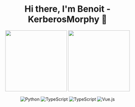 <h1 align="center">Hi there, I'm Benoit - KerberosMorphy 👋</h1>


<p align="center">
  <img height="200" src="https://github-readme-stats.vercel.app/api?username=KerberosMorphy&show_icons=true&theme=dracula&include_all_commits=true" />
  <img height="200" src="https://github-readme-stats.vercel.app/api/top-langs/?username=KerberosMorphy&theme=dracula&show_icons=true" />
</p>

<div align="center">  

![Python](https://img.shields.io/badge/-Python-3776AB?logo=python&style=flat&logoColor=ECECEC)
![TypeScript](https://img.shields.io/badge/-TypeScript-3178C6?style=flat&logo=typescript&logoColor=ECECEC)
![TypeScript](https://img.shields.io/badge/-JavaScript?style=flat&logo=javascript&logoColor=ECECEC)
![Vue.js](https://img.shields.io/badge/-Vue.js-4FC08D?style=flat&logo=vue.js&logoColor=ECECEC)

</div>
<!--
## I'm currently working at Dimonoff, as a software developper.
- :brain: I have a ___ from [Laval University](https://www.ulaval.ca/) (Quebec)
- 🔭 I’m currently working on 
- 💬 Ask me about : 
- 📫 How to reach me: 
- :fox_face: 
- ⚡ Fun fact:  -->

